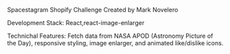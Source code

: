 Spacestagram Shopify Challenge
Created by Mark Novelero

Development Stack: React,react-image-enlarger

Technichal Features: Fetch data from NASA APOD (Astronomy Picture of the Day), responsive styling, image enlarger, and animated
like/dislike icons.
